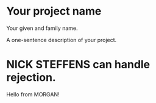 # Your project name
Your given and family name.

A one-sentence description of your project.

NICK STEFFENS can handle rejection.
=======
Hello from MORGAN!
